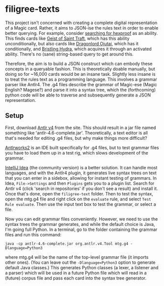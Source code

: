 # filigree-texts
This project isn't concerned with creating a complete digital representation of a Magic card. Rather, it aims to JSON-ise the rules text in order to enable better querying.
For example, consider [searching for hexproof](http://mtg-hunter.com/?rulesText=hexproof) as an ability. This finds cards like [Geist of Saint Traft](http://gatherer.wizards.com/Pages/Card/Details.aspx?multiverseid=409577), which has this ability unconditionally, but also cards like [Dragonlord Ojutai](http://gatherer.wizards.com/Pages/Card/Details.aspx?multiverseid=394549), which has it conditionally, and [Bristling Hydra](http://gatherer.wizards.com/Pages/Card/Details.aspx?multiverseid=417720), which acquires it through an activated ability. There's no (sane) string-based query to get around this. 

Therefore, the aim is to build a JSON construct which can embody these concepts in a queryable fashion. This is theoretically doable manually, but doing so for ~16,000 cards would be an insane task. Slightly less insane is to treat the rules text as a programming language. This involves a grammar parser like Antlr4. The .g4 files describe the grammar of Magic-ese (Magic English? Magese?) and parse it into a syntax tree, which the (forthcoming) python code will be able to traverse and subsequently generate a JSON representation.

## Setup
First, download [Antlr v4](http://www.antlr.org/download.html) from the site. This should result in a jar file named something like 'antlr-4.6-complete.jar'. Theoretically, a text editor is all that's needed for editing .g4 files, but why make things more difficult?

[Antlrworks2](tunnelvisionlabs.com/products/demo/antlrworks) is an IDE built specifically for .g4 files, but to test grammar files you have to load them up in a test rig, which slows development of the grammar.

[IntelliJ Idea](https://www.jetbrains.com/idea/) (the community version) is a better solution. It can handle most languages, and with the Antlr4 plugin, it generates live syntax trees on text that you can enter in a sidebox, allowing for instant testing of grammars. In Idea, `File->Settings` and then `Plugins` gets you to a plugin list. Search for Antlr v4 (click 'search in repositories' if you don't see a result) and install it. Once that's done, open the `filigree-text` folder. Then to test the syntax, open the mtg.g4 file and right click on the `evaluate` rule, and select `Test Rule evaluate`. Then use the input text box to test the grammar, or select a file.

Now you can edit grammar files conveniently. However, we need to use the syntax trees the grammar generates, and while the default choice is Java, I'm going full Python. In a terminal, go to the folder containing the grammar files and run this command:

`java -cp antlr-4.6-complete.jar org.antlr.v4.Tool mtg.g4 -Dlanguage=Python3`

where mtg.g4 will be the name of the top-level grammar file (it imports other ones). (You can leave out the `-Dlanguage=Python3` option to generate default Java classes.) This generates Python classes (a lexer, a listener and a parser) which will be used in a future Python file which will read in a (future) corpus file and pass each card into the syntax tree generator.
